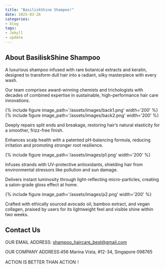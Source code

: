 ```yaml
---
title: "BasiliskShine Shampoo!"
date: 2025-03-26
categories:
- blog
tags:
- Jekyll
- update
---
```


## About BasiliskShine Shampoo

A luxurious shampoo infused with rare botanical extracts and keratin, designed to transform dull hair into a radiant, silky masterpiece with every wash.

Our team comprises award-winning chemists and trichologists with decades of combined expertise in sustainable, high-performance hair care innovations.

{% include figure image_path='/assets/images/back1.png' width='200' %}
{% include figure image_path='/assets/images/back2.png' width='200' %}

Deeply repairs split ends and breakage, restoring hair’s natural elasticity for a smoother, frizz-free finish.

Enhances scalp health with a patented pH-balancing formula, reducing irritation and promoting stronger root resilience.

{% include figure image_path='/assets/images/p1.png' width='200' %}

Infuses strands with UV-protective antioxidants, shielding hair from environmental stressors like pollution and sun damage.

Delivers instant luminosity through light-reflecting micro-particles, creating a salon-grade gloss effect at home.

{% include figure image_path='/assets/images/p2.png' width='200' %}

Crafted with ethically sourced avocado oil, bamboo extract, and vegan collagen, praised by users for its lightweight feel and visible shine within two weeks.

## Contact Us

OUR EMAIL ADDRESS: shampoo_haircare_best@gmail.com

OUR COMPANY ADDRESS:456 Marina Vista, #12-34, Singapore 098765

ACTION IS BETTER THAN ACTION！

